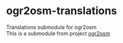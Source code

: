 # ogr2osm-translations
Translations submodule for ogr2osm<br/>
This is a submodule from project [ogr2osm](../ogr2osm)
